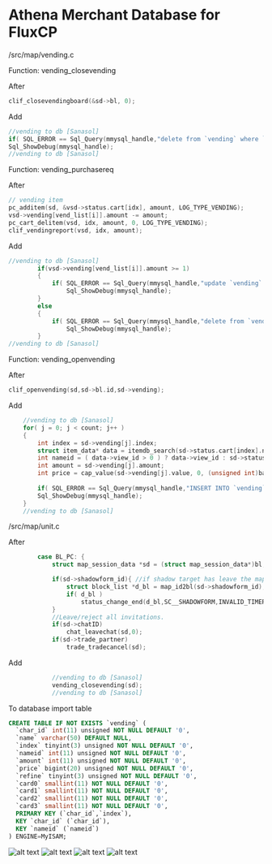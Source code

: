 Athena Merchant Database for FluxCP
=======


/src/map/vending.c

Function: vending_closevending

After
```C
clif_closevendingboard(&sd->bl, 0);
```
Add
```C
//vending to db [Sanasol]
if( SQL_ERROR == Sql_Query(mmysql_handle,"delete from `vending` where `char_id`='%d'", sd->status.char_id) )
Sql_ShowDebug(mmysql_handle);
//vending to db [Sanasol]
```

Function: vending_purchasereq

After
```C
// vending item
pc_additem(sd, &vsd->status.cart[idx], amount, LOG_TYPE_VENDING);
vsd->vending[vend_list[i]].amount -= amount;
pc_cart_delitem(vsd, idx, amount, 0, LOG_TYPE_VENDING);
clif_vendingreport(vsd, idx, amount);
```
Add
```C
//vending to db [Sanasol]
		if(vsd->vending[vend_list[i]].amount >= 1)
		{
			if( SQL_ERROR == Sql_Query(mmysql_handle,"update `vending` set `amount`='%d' where `char_id`='%d' and `index`='%d'", vsd->vending[vend_list[i]].amount, vsd->status.char_id, vend_list[i]) )
				Sql_ShowDebug(mmysql_handle);
		}
		else
		{
			if( SQL_ERROR == Sql_Query(mmysql_handle,"delete from `vending` where `char_id`='%d' and `index`='%d'", vsd->status.char_id, vend_list[i]) )
				Sql_ShowDebug(mmysql_handle);
		}
//vending to db [Sanasol]
```

Function: vending_openvending

After
```C
clif_openvending(sd,sd->bl.id,sd->vending);
```
Add
```C
    //vending to db [Sanasol]
    for( j = 0; j < count; j++ )
    {
        int index = sd->vending[j].index;
        struct item_data* data = itemdb_search(sd->status.cart[index].nameid);
        int nameid = ( data->view_id > 0 ) ? data->view_id : sd->status.cart[index].nameid;
        int amount = sd->vending[j].amount;
        int price = cap_value(sd->vending[j].value, 0, (unsigned int)battle_config.vending_max_value);
        
        if( SQL_ERROR == Sql_Query(mmysql_handle,"INSERT INTO `vending` (`char_id`,`name`,`index`,`nameid`,`amount`,`price`,`refine`,`card0`,`card1`,`card2`,`card3`) VALUES (%d, '%s', '%d', '%d', '%d', '%d', '%d', '%d', '%d', '%d', '%d')", sd->status.char_id, message, j, nameid, amount, price, sd->status.cart[index].refine, sd->status.cart[index].card[0], sd->status.cart[index].card[1], sd->status.cart[index].card[2], sd->status.cart[index].card[3]) )
        Sql_ShowDebug(mmysql_handle);
    }
    //vending to db [Sanasol]
```


/src/map/unit.c

After
```C
		case BL_PC: {
			struct map_session_data *sd = (struct map_session_data*)bl;

			if(sd->shadowform_id){ //if shadow target has leave the map
			    struct block_list *d_bl = map_id2bl(sd->shadowform_id);
			    if( d_bl )
				    status_change_end(d_bl,SC__SHADOWFORM,INVALID_TIMER);
			}
			//Leave/reject all invitations.
			if(sd->chatID)
				chat_leavechat(sd,0);
			if(sd->trade_partner)
				trade_tradecancel(sd);
```
Add
```C
            //vending to db [Sanasol]
            vending_closevending(sd);
            //vending to db [Sanasol]
```


To database import table
```SQL
CREATE TABLE IF NOT EXISTS `vending` (
  `char_id` int(11) unsigned NOT NULL DEFAULT '0',
  `name` varchar(50) DEFAULT NULL,
  `index` tinyint(3) unsigned NOT NULL DEFAULT '0',
  `nameid` int(11) unsigned NOT NULL DEFAULT '0',
  `amount` int(11) unsigned NOT NULL DEFAULT '0',
  `price` bigint(20) unsigned NOT NULL DEFAULT '0',
  `refine` tinyint(3) unsigned NOT NULL DEFAULT '0',
  `card0` smallint(11) NOT NULL DEFAULT '0',
  `card1` smallint(11) NOT NULL DEFAULT '0',
  `card2` smallint(11) NOT NULL DEFAULT '0',
  `card3` smallint(11) NOT NULL DEFAULT '0',
  PRIMARY KEY (`char_id`,`index`),
  KEY `char_id` (`char_id`),
  KEY `nameid` (`nameid`)
) ENGINE=MyISAM;
```

![alt text](http://dsro.ru/gyazo/images/e56669e30bf1f420c9484f948e1d.png "Main page")
![alt text](http://dsro.ru/gyazo/images/d21beacb490bc2f4415285fee024.png "Search")
![alt text](http://dsro.ru/gyazo/images/399cb907803a06ce3e009b5f97d5.png "Map")
![alt text](http://dsro.ru/gyazo/images/1176fdc614a56dd53a176c839e1a.png "Named item")
